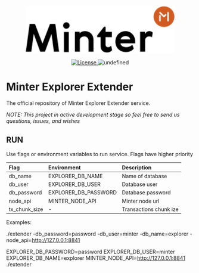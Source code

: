 <p align="center" background="black"><img src="minter-logo.svg" width="400"></p>

<p align="center" style="text-align: center;">
    <a href="https://github.com/daniildulin/explorer-gate/blob/master/LICENSE">
        <img src="https://img.shields.io/packagist/l/doctrine/orm.svg" alt="License">
    </a>
    <img alt="undefined" src="https://img.shields.io/github/last-commit/MinterTeam/minter-explorer-extender.svg">
</p>

# Minter Explorer Extender

The official repository of Minter Explorer Extender service.

_NOTE: This project in active development stage so feel free to send us questions, issues, and wishes_


## RUN

Use flags or environment variables to run service. Flags have higher priority

| Flag          | Environment           | Description             |
|:--------------|:----------------------|:------------------------|
| db_name       | EXPLORER_DB_NAME      | Name of database        |
| db_user       | EXPLORER_DB_USER      | Database user           |
| db_password   | EXPLORER_DB_PASSWORD  | Database password       |
| node_api      | MINTER_NODE_API       | Minter node url         |
| tx_chunk_size | -                     | Transactions chunk  ize |


Examples:

./extender -db_password=password -db_user=minter -db_name=explorer -node_api=http://127.0.0.1:8841

EXPLORER_DB_PASSWORD=password EXPLORER_DB_USER=minter EXPLORER_DB_NAME=explorer MINTER_NODE_API=http://127.0.0.1:8841 ./extender
